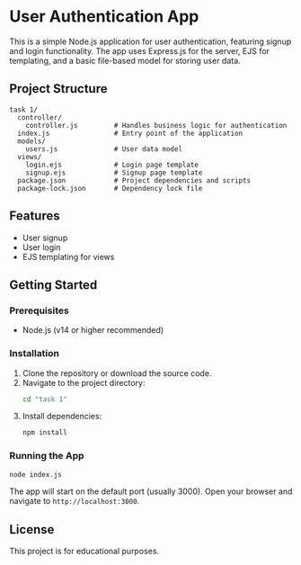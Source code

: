 # User Authentication App

This is a simple Node.js application for user authentication, featuring signup and login functionality. The app uses Express.js for the server, EJS for templating, and a basic file-based model for storing user data.

## Project Structure

```
task 1/
  controller/
    controller.js         # Handles business logic for authentication
  index.js                # Entry point of the application
  models/
    users.js              # User data model
  views/
    login.ejs             # Login page template
    signup.ejs            # Signup page template
  package.json            # Project dependencies and scripts
  package-lock.json       # Dependency lock file
```

## Features

- User signup
- User login
- EJS templating for views

## Getting Started

### Prerequisites

- Node.js (v14 or higher recommended)

### Installation

1. Clone the repository or download the source code.
2. Navigate to the project directory:
   ```bash
   cd "task 1"
   ```
3. Install dependencies:
   ```bash
   npm install
   ```

### Running the App

```bash
node index.js
```

The app will start on the default port (usually 3000). Open your browser and navigate to `http://localhost:3000`.

## License

This project is for educational purposes.
